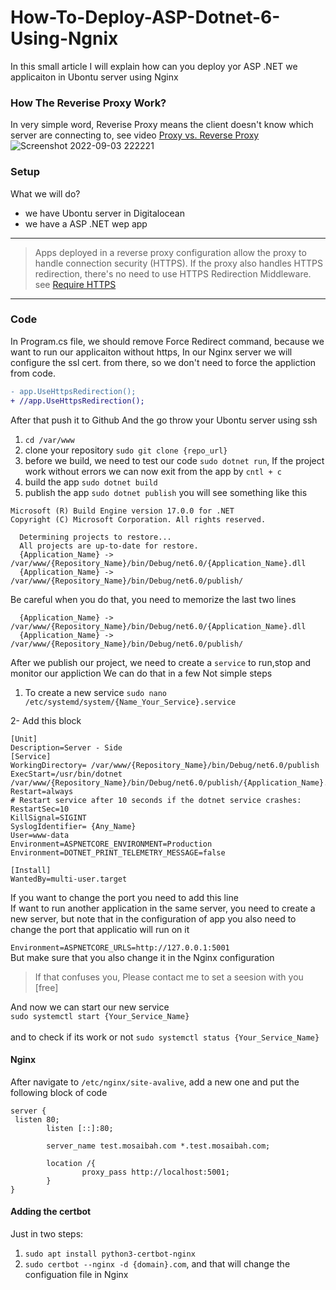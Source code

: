 # How-To-Deploy-ASP-Dotnet-6-Using-Ngnix
In this small article I will explain how can you deploy yor ASP .NET we applicaiton in Ubontu server using Nginx

### How The Reverise Proxy Work?

In very simple word, Reverise Proxy means the client doesn't know which server are connecting to, see video [Proxy vs. Reverse Proxy](https://www.youtube.com/watch?v=ozhe__GdWC8&t=2s&ab_channel=HusseinNasser)
![Screenshot 2022-09-03 222221](https://user-images.githubusercontent.com/76538765/188285148-d15112e0-7ca6-4bd3-ad1d-06650110a8dd.jpg)

### Setup
What we will do?
- we have Ubontu server in Digitalocean
- we have a ASP .NET wep app
---

> Apps deployed in a reverse proxy configuration allow the proxy to handle connection security (HTTPS). If the proxy also handles HTTPS redirection, there's no need to use HTTPS Redirection Middleware.
see [Require HTTPS](https://docs.microsoft.com/en-us/aspnet/core/security/enforcing-ssl?view=aspnetcore-6.0&tabs=visual-studio#require-https)

---
### Code
In Program.cs file, we should remove Force Redirect command, because we want to run our applicaiton without https, In our Nginx server we will configure the ssl cert. from there, so we don't need to force the appliction from code.
```diff
- app.UseHttpsRedirection();
+ //app.UseHttpsRedirection();
```

After that push it to Github
And the go throw your Ubontu server using ssh
1. `cd /var/www`
2. clone your repository `sudo git clone {repo_url}`
3. before we build, we need to test our code `sudo dotnet run`, If the project work without errors we can now exit from the app by `cntl + c`
4. build the app `sudo dotnet build`
5. publish the app `sudo dotnet publish`
you will see something like this
```
Microsoft (R) Build Engine version 17.0.0 for .NET
Copyright (C) Microsoft Corporation. All rights reserved.

  Determining projects to restore...
  All projects are up-to-date for restore.
  {Application_Name} -> /var/www/{Repository_Name}/bin/Debug/net6.0/{Application_Name}.dll
  {Application_Name} -> /var/www/{Repository_Name}/bin/Debug/net6.0/publish/
```

Be careful when you do that, you need to memorize the last two lines
```
  {Application_Name} -> /var/www/{Repository_Name}/bin/Debug/net6.0/{Application_Name}.dll
  {Application_Name} -> /var/www/{Repository_Name}/bin/Debug/net6.0/publish/
```


After we publish our project, we need to create a `service` to run,stop and monitor our appliction
We can do that in a few Not simple steps

1. To create a new service `sudo nano /etc/systemd/system/{Name_Your_Service}.service`
 
2- Add this block
```
[Unit]
Description=Server - Side
[Service]
WorkingDirectory= /var/www/{Repository_Name}/bin/Debug/net6.0/publish
ExecStart=/usr/bin/dotnet /var/www/{Repository_Name}/bin/Debug/net6.0/publish/{Application_Name}.dll
Restart=always
# Restart service after 10 seconds if the dotnet service crashes:
RestartSec=10
KillSignal=SIGINT
SyslogIdentifier= {Any_Name}
User=www-data
Environment=ASPNETCORE_ENVIRONMENT=Production
Environment=DOTNET_PRINT_TELEMETRY_MESSAGE=false

[Install]
WantedBy=multi-user.target

```
If you want to change the port you need to add this line <br/>
If want to run another application in the same server, you need to create a new server, but note that in the configuration of app you also need to change the port that applicatio will run on it <br/>

`Environment=ASPNETCORE_URLS=http://127.0.0.1:5001` <br/>
But make sure that you also change it in the Nginx configuration

> If that confuses you, Please contact me to set a seesion with you [free]

And now we can start our new service <br/>
`sudo systemctl start {Your_Service_Name}` <br/>  
and to check if its work or not `sudo systemctl status {Your_Service_Name}`  <br/>

#### Nginx
After navigate to `/etc/nginx/site-avalive`, add a new one and put the following block of code

```
server {
 listen 80;
        listen [::]:80;

        server_name test.mosaibah.com *.test.mosaibah.com;

        location /{
                proxy_pass http://localhost:5001;
        }
}
```

#### Adding the certbot
Just in two steps:
1. `sudo apt install python3-certbot-nginx`
2. `sudo certbot --nginx -d {domain}.com`,  and that will change the configuation file in Nginx





